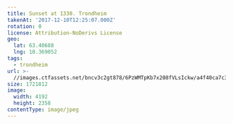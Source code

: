 ```yaml
---
title: Sunset at 1330. Trondheim
takenAt: '2017-12-10T12:25:07.000Z'
rotation: 0
license: Attribution-NoDerivs License
geo:
  lat: 63.40688
  lng: 10.369052
tags:
  - trondheim
url: >-
  //images.ctfassets.net/bncv3c2gt878/6PzWMTpKb7x208fVLsIckw/a4f40ca7c346fe68a5e17ed8721e4bbe/sunset-at-1330-trondheim_38960970001_o
size: 1721812
image:
  width: 4192
  height: 2358
contentType: image/jpeg
---
```


